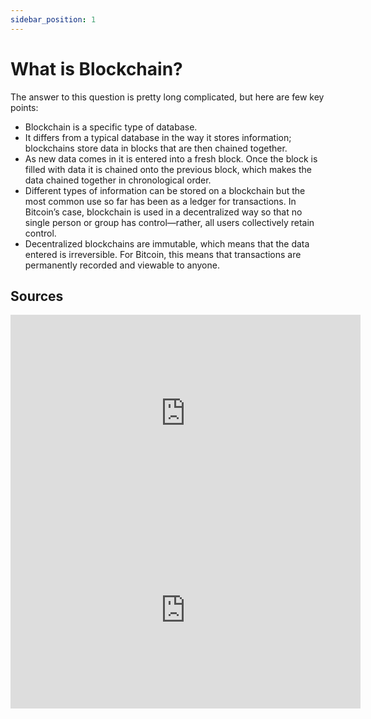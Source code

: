 ```yaml
---
sidebar_position: 1
---
```


# What is Blockchain?

The answer to this question is pretty long complicated, but here are few key points:

- Blockchain is a specific type of database.
- It differs from a typical database in the way it stores information; blockchains store data in blocks that are then
  chained together.
- As new data comes in it is entered into a fresh block. Once the block is filled with data it is chained onto the
  previous block, which makes the data chained together in chronological order.
- Different types of information can be stored on a blockchain but the most common use so far has been as a ledger
  for transactions.
 In Bitcoin’s case, blockchain is used in a decentralized way so that no single person or group has control—rather,
  all users collectively retain control.
- Decentralized blockchains are immutable, which means that the data entered is irreversible. For Bitcoin, this means
  that transactions are permanently recorded and viewable to anyone.

## Sources

<iframe width="560" height="315" src="https://www.youtube.com/embed/SSo_EIwHSd4" title="YouTube video player"
frameborder="0" allow="accelerometer; autoplay; clipboard-write; encrypted-media; gyroscope; picture-in-picture"
allowfullscreen></iframe>
<iframe width="560" height="315" src="https://www.youtube.com/embed/bBC-nXj3Ng4" title="YouTube video player"
frameborder="0" allow="accelerometer; autoplay; clipboard-write; encrypted-media; gyroscope; picture-in-picture"
allowfullscreen></iframe>
